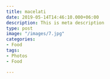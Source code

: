 ```yaml
---
title: macelati
date: 2019-05-14T14:46:10.000+06:00
description: This is meta description
type: post
image: "/images/7.jpg"
categories:
- Food
tags:
- Photos
- Food

---
```

